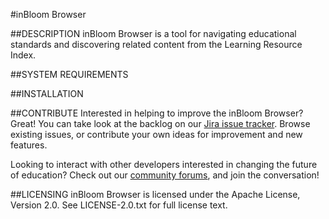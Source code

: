 #inBloom Browser

##DESCRIPTION
inBloom Browser is a tool for navigating educational standards and discovering related content from the Learning Resource Index.

##SYSTEM REQUIREMENTS


##INSTALLATION


##CONTRIBUTE
Interested in helping to improve the inBloom Browser? Great! You can take look at the backlog on our [Jira issue tracker](https://support.inbloom.org "Jira"). Browse existing issues, or contribute your own ideas for improvement and new features.

Looking to interact with other developers interested in changing the future of education? Check out our [community forums](https://forums.inbloom.org/ "Forums"), and join the conversation!

##LICENSING
inBloom Browser is licensed under the Apache License, Version 2.0. See LICENSE-2.0.txt for full license text.
